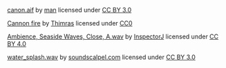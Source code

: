 [canon.aif](https://freesound.org/people/man/sounds/14615/)
by [man](https://freesound.org/people/man/)
licensed under [CC BY 3.0](http://creativecommons.org/licenses/by/3.0/)

[Cannon fire](https://opengameart.org/content/cannon-fire)
by [Thimras](https://opengameart.org/users/thimras)
licensed under [CC0](http://creativecommons.org/publicdomain/zero/1.0/)

[Ambience, Seaside Waves, Close, A.wav](https://freesound.org/people/InspectorJ/sounds/400632/)
by [InspectorJ](http://www.jshaw.co.uk/)
licensed under [CC BY 4.0](https://creativecommons.org/licenses/by/4.0/)

[water_splash.wav](https://freesound.org/people/soundscalpel.com/sounds/110393/)
by [soundscalpel.com](https://freesound.org/people/soundscalpel.com/)
licensed under [CC BY 3.0](https://freesound.org/people/soundscalpel.com/)

